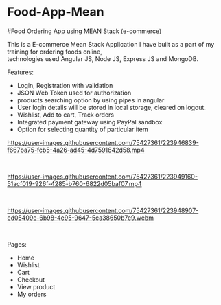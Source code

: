 # Food-App-Mean
#Food Ordering App using MEAN Stack (e-commerce)

This is a E-commerce Mean Stack Application I have built as a part of my training for ordering foods online,
<br/>
technologies used Angular JS, Node JS, Express JS and MongoDB.

Features:
- Login, Registration with validation
- JSON Web Token used for authorization
- products searching option by using pipes in angular
- User login details will be stored in local storage, cleared on logout.
- Wishlist, Add to cart, Track orders
- Integrated payment gateway using PayPal sandbox
- Option for selecting quantity of particular item

https://user-images.githubusercontent.com/75427361/223946839-f667ba75-fcb5-4a26-ad45-4d7591642d58.mp4

<br/>

https://user-images.githubusercontent.com/75427361/223949160-51acf019-926f-4285-b760-6822d05baf07.mp4

<br/>

https://user-images.githubusercontent.com/75427361/223948907-ed05409e-6b98-4e95-9647-5ca38650b7e9.webm

<br/>

Pages:
- Home
- Wishlist
- Cart
- Checkout
- View product
- My orders
